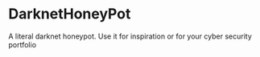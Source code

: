 # DarknetHoneyPot
A literal darknet honeypot. Use it for inspiration or for your cyber security portfolio
